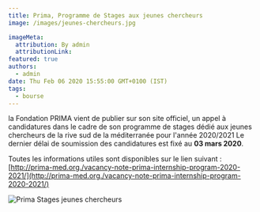 ```yaml
---
title: Prima, Programme de Stages aux jeunes chercheurs
image: /images/jeunes-chercheurs.jpg

imageMeta:
  attribution: By admin
  attributionLink:
featured: true
authors:
  - admin
date: Thu Feb 06 2020 15:55:00 GMT+0100 (IST)
tags:
  - bourse
---
```

 la Fondation PRIMA vient de publier sur son site officiel, un appel à candidatures dans le cadre de son programme de stages dédié aux jeunes chercheurs de la rive sud de la méditerranée pour l'année 2020/2021 Le dernier délai de soumission des candidatures est fixé au **03 mars 2020**.

Toutes les informations utiles sont disponibles sur le lien suivant : [http://prima-med.org./vacancy-note-prima-internship-program-2020-2021/](http://prima-med.org./vacancy-note-prima-internship-program-2020-2021/)


![Prima Stages jeunes chercheurs](/images/prima-2020.jpg)
